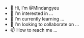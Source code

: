 - 👋 Hi, I’m @Mindangyeu
- 👀 I’m interested in ...
- 🌱 I’m currently learning ...
- 💞️ I’m looking to collaborate on ...
- 📫 How to reach me ...

<!---
Mindangyeu/Mindangyeu is a ✨ special ✨ repository because its `README.md` (this file) appears on your GitHub profile.
You can click the Preview link to take a look at your changes.
--->
